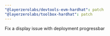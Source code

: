 ```yaml
---
"@layerzerolabs/devtools-evm-hardhat": patch
"@layerzerolabs/toolbox-hardhat": patch
---
```


Fix a display issue with deployment progressbar
